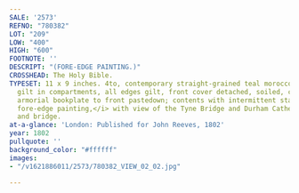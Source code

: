 ```yaml
---
SALE: '2573'
REFNO: "780382"
LOT: "209"
LOW: "400"
HIGH: "600"
FOOTNOTE: ''
DESCRIPT: "(FORE-EDGE PAINTING.)"
CROSSHEAD: The Holy Bible.
TYPESET: 11 x 9 inches. 4to, contemporary straight-grained teal morocco gilt, spine
  gilt in compartments, all edges gilt, front cover detached, soiled, corners worn;
  armorial bookplate to front pastedown; contents with intermittent staining. <i>Double
  fore-edge painting,</i> with view of the Tyne Bridge and Durham Cathedral with river
  and bridge.
at-a-glance: 'London: Published for John Reeves, 1802'
year: 1802
pullquote: ''
background_color: "#ffffff"
images:
- "/v1621886011/2573/780382_VIEW_02_02.jpg"

---
```

